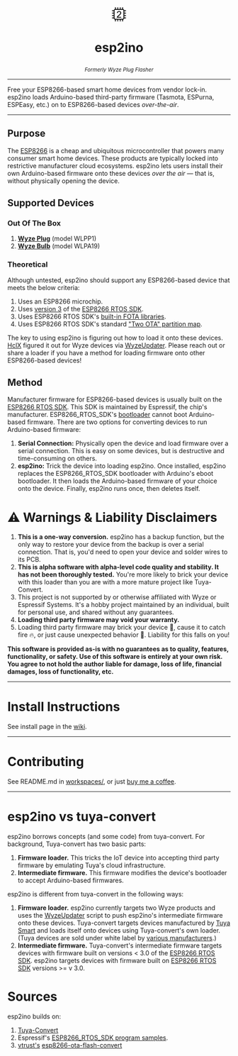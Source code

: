 <div align="center">
<img src="https://github.com/elahd/esp2ino/blob/main/resources/logo/favicon-io/favicon-32x32.png?raw=true">
<h1>esp2ino</h1>
 <sub><em>Formerly Wyze Plug Flasher</em></sub>
</div>

***

Free your ESP8266-based smart home devices from vendor lock-in. esp2ino loads Arduino-based third-party firmware (Tasmota, ESPurna, ESPEasy, etc.) on to ESP8266-based devices _over-the-air_.

***

## Purpose
The [ESP8266](https://www.espressif.com/en/products/socs/esp8266) is a cheap and ubiquitous microcontroller that powers many consumer smart home devices. These products are typically locked into restrictive manufacturer cloud ecosystems. esp2ino lets users install their own Arduino-based firmware onto these devices *over the air* — that is, without physically opening the device.
## Supported Devices
### Out Of The Box
1. [**Wyze Plug**](https://wyze.com/wyze-plug.html) (model WLPP1)
2. [**Wyze Bulb**](https://wyze.com/wyze-bulb.html) (model WLPA19)

### Theoretical
 Although untested, esp2ino should support any ESP8266-based device that meets the below criteria:
1. Uses an ESP8266 microchip.
2. Uses [version 3](https://docs.espressif.com/projects/esp8266-rtos-sdk/en/latest/api-guides/fota-from-old-new.html) of the [ESP8266 RTOS SDK](https://github.com/espressif/ESP8266_RTOS_SDK).
3. Uses ESP8266 RTOS SDK's [built-in FOTA libraries](https://github.com/espressif/ESP8266_RTOS_SDK/tree/master/examples/system/ota).
4. Uses ESP8266 RTOS SDK's standard ["Two OTA" partition map](https://docs.espressif.com/projects/esp8266-rtos-sdk/en/latest/api-guides/partition-tables.html).

The key to using esp2ino is figuring out how to load it onto these devices. [HclX](https://github.com/HclX) figured it out for Wyze devices via [WyzeUpdater](https://github.com/HclX/WyzeUpdater). Please reach out or share a loader if you have a method for loading firmware onto other ESP8266-based devices!

## Method
Manufacturer firmware for ESP8266-based devices is usually built on the [ESP8266 RTOS SDK](https://github.com/espressif/ESP8266_RTOS_SDK). This SDK is maintained by Espressif, the chip's manufacturer. ESP8266_RTOS_SDK's [bootloader](https://en.wikipedia.org/wiki/Bootloader) cannot boot Arduino-based firmware. There are two options for converting devices to run Arduino-based firmware:

1. **Serial Connection:** Physically open the device and load firmware over a serial connection. This is easy on some devices, but is destructive and time-consuming on others.
2. **esp2ino:** Trick the device into loading esp2ino. Once installed, esp2ino replaces the ESP8266_RTOS_SDK bootloader with Arduino's eboot bootloader. It then loads the Arduino-based firmware of your choice onto the device. Finally, esp2ino runs once, then deletes itself.

# ⚠️ Warnings & Liability Disclaimers
1. **This is a one-way conversion.** esp2ino has a backup function, but the only way to restore your device from the backup is over a serial connection. That is, you'd need to open your device and solder wires to its PCB.
2. **This is alpha software with alpha-level code quality and stability. It has not been thoroughly tested.** You're more likely to brick your device with this loader than you are with a more mature project like Tuya-Convert.
3. This project is not supported by or otherwise affiliated with Wyze or Espressif Systems. It's a hobby project maintained by an individual, built for personal use, and shared without any guarantees.
4. **Loading third party firmware may void your warranty.**
5. Loading third party firmware may brick your device 🧱, cause it to catch fire 🔥, or just cause unexpected behavior 🤪. Liability for this falls on you!

**This software is provided as-is with no guarantees as to quality, features, functionality, or safety. Use of this software is entirely at your own risk. You agree to not hold the author liable for damage, loss of life, financial damages, loss of functionality, etc.**

***

# Install Instructions

See install page in the [wiki](https://github.com/elahd/esp2ino/wiki).

***

# Contributing

See README.md in [workspaces/](https://github.com/elahd/esp2ino/tree/main/workspaces), or just <a href="https://www.buymeacoffee.com/elahd" target="_blank">buy me a coffee</a>.

***

# esp2ino vs tuya-convert
esp2ino borrows concepts (and some code) from tuya-convert. For background, Tuya-convert has two basic parts:

1. **Firmware loader.** This tricks the IoT device into accepting third party firmware by emulating Tuya's cloud infrastructure.
2. **Intermediate firmware.** This firmware modifies the device's bootloader to accept Arduino-based firmwares.

esp2ino is different from tuya-convert in the following ways:

1. **Firmware loader.** esp2ino currently targets two Wyze products and uses the [WyzeUpdater](https://github.com/HclX/WyzeUpdater) script to push esp2ino's intermediate firmware onto these devices. Tuya-convert targets devices manufactured by [Tuya Smart](https://www.tuya.com/) and loads itself onto devices using Tuya-convert's own loader. (Tuya devices are sold under white label by [various manufacturers](https://www.google.com/search?q=site%3Atemplates.blakadder.com+tuya-convert).)
2. **Intermediate firmware.** Tuya-convert's intermediate firmware targets devices with firmware built on versions < 3.0 of the [ESP8266 RTOS SDK](https://github.com/espressif/ESP8266_RTOS_SDK). esp2ino targets devices with firmware built on [ESP8266 RTOS SDK](https://github.com/espressif/ESP8266_RTOS_SDK) versions >= v 3.0.

# Sources

esp2ino builds on:
1. [Tuya-Convert](https://github.com/ct-Open-Source/tuya-convert)
2. Espressif's [ESP8266_RTOS_SDK program samples](https://github.com/espressif/ESP8266_RTOS_SDK/tree/master/examples).
3. [vtrust's](https://www.vtrust.de) [esp8266-ota-flash-convert](https://github.com/vtrust-de/esp8266-ota-flash-convert)
